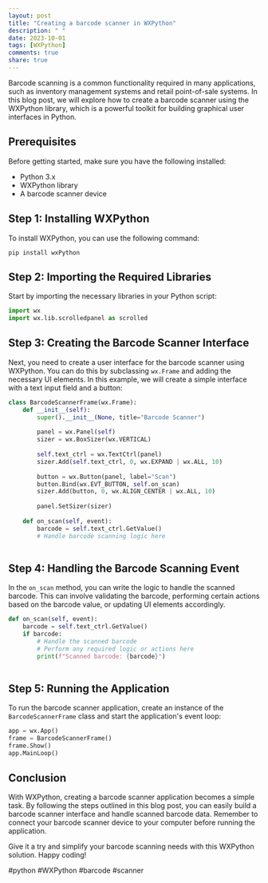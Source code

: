```yaml
---
layout: post
title: "Creating a barcode scanner in WXPython"
description: " "
date: 2023-10-01
tags: [WXPython]
comments: true
share: true
---
```


Barcode scanning is a common functionality required in many applications, such as inventory management systems and retail point-of-sale systems. In this blog post, we will explore how to create a barcode scanner using the WXPython library, which is a powerful toolkit for building graphical user interfaces in Python.

## Prerequisites

Before getting started, make sure you have the following installed:

- Python 3.x
- WXPython library
- A barcode scanner device

## Step 1: Installing WXPython

To install WXPython, you can use the following command:

```
pip install wxPython
```

## Step 2: Importing the Required Libraries

Start by importing the necessary libraries in your Python script:

```python
import wx
import wx.lib.scrolledpanel as scrolled
```

## Step 3: Creating the Barcode Scanner Interface

Next, you need to create a user interface for the barcode scanner using WXPython. You can do this by subclassing `wx.Frame` and adding the necessary UI elements. In this example, we will create a simple interface with a text input field and a button:

```python
class BarcodeScannerFrame(wx.Frame):
    def __init__(self):
        super().__init__(None, title="Barcode Scanner")
        
        panel = wx.Panel(self)
        sizer = wx.BoxSizer(wx.VERTICAL)
        
        self.text_ctrl = wx.TextCtrl(panel)
        sizer.Add(self.text_ctrl, 0, wx.EXPAND | wx.ALL, 10)
        
        button = wx.Button(panel, label="Scan")
        button.Bind(wx.EVT_BUTTON, self.on_scan)
        sizer.Add(button, 0, wx.ALIGN_CENTER | wx.ALL, 10)
        
        panel.SetSizer(sizer)
    
    def on_scan(self, event):
        barcode = self.text_ctrl.GetValue()
        # Handle barcode scanning logic here
    
```

## Step 4: Handling the Barcode Scanning Event

In the `on_scan` method, you can write the logic to handle the scanned barcode. This can involve validating the barcode, performing certain actions based on the barcode value, or updating UI elements accordingly.

```python
def on_scan(self, event):
    barcode = self.text_ctrl.GetValue()
    if barcode:
        # Handle the scanned barcode
        # Perform any required logic or actions here
        print(f"Scanned barcode: {barcode}")
    
```

## Step 5: Running the Application

To run the barcode scanner application, create an instance of the `BarcodeScannerFrame` class and start the application's event loop:

```python
app = wx.App()
frame = BarcodeScannerFrame()
frame.Show()
app.MainLoop()
```

## Conclusion

With WXPython, creating a barcode scanner application becomes a simple task. By following the steps outlined in this blog post, you can easily build a barcode scanner interface and handle scanned barcode data. Remember to connect your barcode scanner device to your computer before running the application.

Give it a try and simplify your barcode scanning needs with this WXPython solution. Happy coding!

#python #WXPython #barcode #scanner